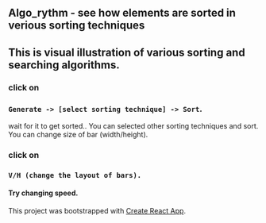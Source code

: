 <h2> Algo_rythm - see how elements are sorted in verious sorting techniques <h2>

## This is visual illustration of various sorting and searching algorithms.

### click on

### `Generate -> [select sorting technique] -> Sort`.

wait for it to get sorted..
You can selected other sorting techniques and sort.
You can change size of bar (width/height).

### click on

### `V/H (change the layout of bars).`

#### Try changing speed. <br>








This project was bootstrapped with [Create React App](https://github.com/facebook/create-react-app).
